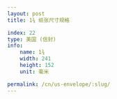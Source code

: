 ```yaml
---
layout: post
title: 1¾ 纸张尺寸规格

index: 22
type: 美国 (信封)
info:
    name: 1¾
    width: 241
    height: 152
    unit: 毫米

permalink: /cn/us-envelope/:slug/
---
```



